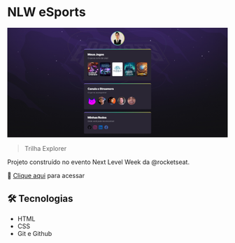 # NLW eSports

![preview](./.github/preview.png)

> Trilha Explorer

Projeto construído no evento Next Level Week da @rocketseat.

:link: [Clique aqui](https://danielkucyk.github.io/nlw_esports/) para acessar

## :hammer_and_wrench: Tecnologias

- HTML
- CSS
- Git e Github

